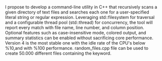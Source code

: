 I propose to develop a command-line utility in C++ that recursively scans a given
directory of text files and searches each one for a user-specified literal string or regular
expression. Leveraging std::filesystem for traversal and a configurable thread pool
(std::thread) for concurrency, the tool will report every match with file name, line
number, and column position. Optional features such as case-insensitive mode,
colored output, and summary statistics can be enabled without sacrificing core
performance. Version 4 is the most stable one with the idle rate of the CPU's below %10,and with %100 performance.
random_files.cpp file can be used to create 50.000 different files containing the keyword.
